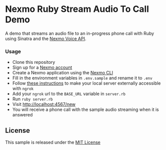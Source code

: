 # Nexmo Ruby Stream Audio To Call Demo

A demo that streams an audio file to an in-progress phone call with Ruby using Sinatra and the [Nexmo Voice API](LINK).

### Usage

* Clone this repository
* Sign up for a [Nexmo account](https://dashboard.nexmo.com/sign-up)
* Create a Nexmo application using the [Nexmo CLI](https://github.com/Nexmo/nexmo-cli)
* Fill in the environment variables in `.env.sample` and rename it to `.env`
* Follow [these instructions](https://www.nexmo.com/blog/2017/07/04/local-development-nexmo-ngrok-tunnel-dr/) to make your local server externally accessible with `ngrok`
* Add your `ngrok` url to the `BASE_URL` variable in `server.rb`
* Run `ruby server.rb`
* Visit [http://localhost:4567/new](http://localhost:4567/new)
* You will receive a phone call with the sample audio streaming when it is answered

## License

This sample is released under the [MIT License][license]

[license]: LICENSE.txt